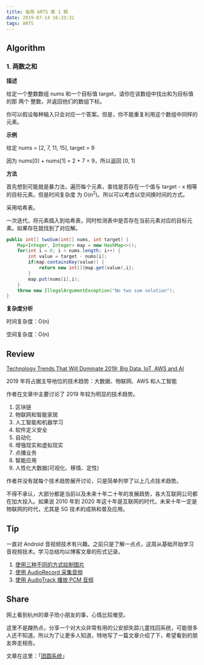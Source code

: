 ```yaml
---
title: 每周 ARTS 第 1 期
date: 2019-07-14 16:33:31
tags: ARTS
---
```


## Algorithm

### 1. 两数之和

**描述**

给定一个整数数组 nums 和一个目标值 target，请你在该数组中找出和为目标值的那 两个 整数，并返回他们的数组下标。

你可以假设每种输入只会对应一个答案。但是，你不能重复利用这个数组中同样的元素。

**示例**

给定 nums = [2, 7, 11, 15], target = 9

因为 nums[0] + nums[1] = 2 + 7 = 9，所以返回 [0, 1]

**方法**

首先想到可能就是暴力法，遍历每个元素，查找是否存在一个值与 target - x 相等的目标元素。但是时间复杂度 为 O(n<sup>2</sup>)。所以可以考虑以空间换时间的方式。

采用哈希表。

一次迭代，将元素插入到哈希表，同时检测表中是否存在当前元素对应的目标元素。如果存在就找到了对应解。

```java
public int[] twoSum(int[] nums, int target) {
    Map<Integer, Integer> map = new HashMap<>();
    for(int i = 0; i < nums.length; i++) {
        int value = target - nums[i];
        if(map.containsKey(value)) {
            return new int[]{map.get(value),i};
        }
        map.put(nums[i],i);
    }
    throw new IllegalArgumentException("No two sum solution");
}
```

**复杂度分析**

时间复杂度：O(n)

空间复杂度：O(n)

## Review

[Technology Trends That Will Dominate 2019: Big Data, IoT, AWS and AI](https://medium.com/datadriveninvestor/technology-trends-that-will-dominate-2019-big-data-iot-aws-and-ai-b721a62941fc)

2019 年将占据主导地位的技术趋势：大数据、物联网、AWS 和人工智能

作者在文章中主要讨论了 2019 年较为明显的技术趋势。

1. 区块链
2. 物联网和智能家居
3. 人工智能和机器学习
4. 软件定义安全
5. 自动化
6. 增强现实和虚拟现实
7. 点播业务
8. 智能应用
9. 人性化大数据(可视化、移情、定性)

作者并没有就每个技术趋势展开讨论，只是简单列举了以上几点技术趋势。

不得不承认，大部分都是当前以及未来十年二十年的发展趋势，各大互联网公司都在加大投入。如果说 2010 年到 2020 年这十年是互联网的时代，未来十年一定是物联网的时代，尤其是 5G 技术的成熟和普及应用。

## Tip

一直对 Android 音视频技术有兴趣。之前只是了解一点点，这周从基础开始学习音视频技术。学习总结均以博客文章的形式记录。

1. [使用三种不同的方式绘制图片](http://wuzhangyang.com/2019/07/05/Android-Media-Notes-1-Draw-Image/)
2. [使用 AudioRecord 采集音频](http://wuzhangyang.com/2019/07/08/Android-Media-Notes-2-AudioRecord/)
3. [使用 AudioTrack 播放 PCM 音频](http://wuzhangyang.com/2019/07/08/Android-Media-Notes-3-AudioTrack/)

## Share

网上看到杭州的章子欣小朋友的事，心情比较难受。

这里不是蹭热点，分享一个对大众非常有用的公安部失踪儿童找回系统，可能很多人还不知道。所以为了让更多人知道，特地写了一篇文章介绍了下，希望看到的朋友奔走相告。

文章在这里：「[团圆系统](http://mp.weixin.qq.com/s?__biz=MzUyOTA2MjA2NQ==&mid=2247483846&idx=1&sn=bcda32fff95c4500320b2f5e720be23f&chksm=fa678018cd10090e51eee4059e4ff486b3eff310d87e9de198c1e55f4be16201c65f4b61303c&token=969564947&lang=zh_CN#rd)」

